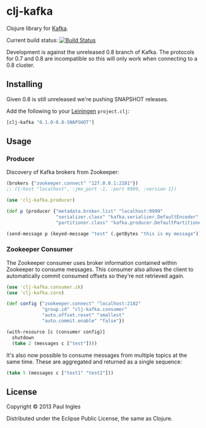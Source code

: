 # clj-kafka

Clojure library for [Kafka](http://incubator.apache.org/kafka/).

Current build status: [![Build Status](https://travis-ci.org/pingles/clj-kafka.png?branch=0.8)](https://travis-ci.org/pingles/clj-kafka)

Development is against the unreleased 0.8 branch of Kafka. The protocols for 0.7 and 0.8 are incompatible so this will only work when connecting to a 0.8 cluster.

## Installing

Given 0.8 is still unreleased we're pushing SNAPSHOT releases.

Add the following to your [Leiningen](http://github.com/technomancy/leiningen) `project.clj`:

```clj
[clj-kafka "0.1.0-0.8-SNAPSHOT"]
```

## Usage

### Producer

Discovery of Kafka brokers from Zookeeper:

```clj
(brokers {"zookeeper.connect" "127.0.0.1:2181"})
;; ({:host "localhost", :jmx_port -1, :port 9999, :version 1})
```

```clj
(use 'clj-kafka.producer)

(def p (producer {"metadata.broker.list" "localhost:9999"
                  "serializer.class" "kafka.serializer.DefaultEncoder"
                  "partitioner.class" "kafka.producer.DefaultPartitioner"}))

(send-message p (keyed-message "test" (.getBytes "this is my message")))
```

### Zookeeper Consumer

The Zookeeper consumer uses broker information contained within Zookeeper to consume messages. This consumer also allows the client to automatically commit consumed offsets so they're not retrieved again.

```clj
(use 'clj-kafka.consumer.zk)
(use 'clj-kafka.core)

(def config {"zookeeper.connect" "localhost:2182"
             "group.id" "clj-kafka.consumer"
             "auto.offset.reset" "smallest"
             "auto.commit.enable" "false"})

(with-resource [c (consumer config)]
  shutdown
  (take 2 (messages c ["test"])))
```

It's also now possible to consume messages from multiple topics at the same time. These are aggregated and returned as a single sequence:

```clojure
(take 5 (messages c ["test1" "test2"]))
```

## License

Copyright &copy; 2013 Paul Ingles

Distributed under the Eclipse Public License, the same as Clojure.
